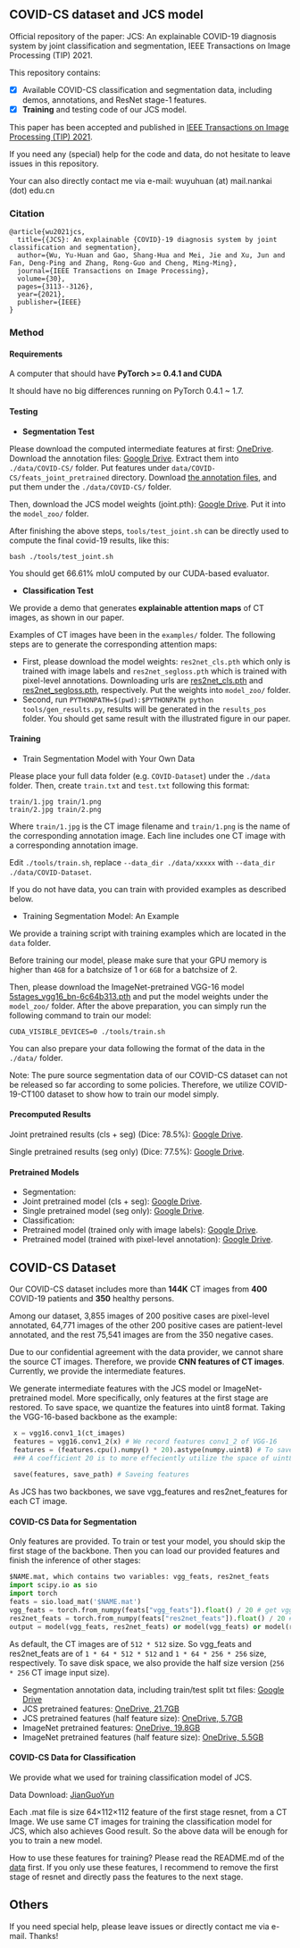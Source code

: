## COVID-CS dataset and JCS model
Official repository of the paper: JCS: An explainable COVID-19 diagnosis system by joint classification and segmentation,
IEEE Transactions on Image Processing (TIP) 2021.

This repository contains:

- [x] Available COVID-CS classification and segmentation data, including demos, annotations, and ResNet stage-1 features.
- [x] **Training** and testing code of our JCS model.

This paper has been accepted and published in [IEEE Transactions on Image Processing (TIP) 2021](https://ieeexplore.ieee.org/document/9357961).


If you need any (special) help for the code and data, do not hesitate to leave issues in this repository.

Your can also directly contact me via e-mail: wuyuhuan (at) mail.nankai (dot) edu.cn

### Citation

```
@article{wu2021jcs,
  title={{JCS}: An explainable {COVID}-19 diagnosis system by joint classification and segmentation},
  author={Wu, Yu-Huan and Gao, Shang-Hua and Mei, Jie and Xu, Jun and Fan, Deng-Ping and Zhang, Rong-Guo and Cheng, Ming-Ming},
  journal={IEEE Transactions on Image Processing},
  volume={30},
  pages={3113--3126},
  year={2021},
  publisher={IEEE}
}
```


### Method

#### Requirements

A computer that should have **PyTorch >= 0.4.1 and CUDA**

It should have no big differences running on PyTorch 0.4.1 ~ 1.7.

#### Testing

* **Segmentation Test**

Please download the computed intermediate features at first: [OneDrive](https://mailnankaieducn-my.sharepoint.com/:u:/g/personal/wuyuhuan_mail_nankai_edu_cn/EfiCUqJ0oABAjQs5aHC-IScBmTIIaur_qV8Ldt2366JXPA?e=tvFhDV). Download the annotation files: [Google Drive](https://drive.google.com/file/d/1U489DgHNqlwLJ9VZa6qssf65SV9F45jc/view?usp=sharing).
Extract them into `./data/COVID-CS/` folder. Put features under `data/COVID-CS/feats_joint_pretrained` directory.
Download [the annotation files](https://drive.google.com/file/d/1U489DgHNqlwLJ9VZa6qssf65SV9F45jc/view?usp=sharing), and put them under the `./data/COVID-CS/` folder.

Then, download the JCS model weights (joint.pth): [Google Drive](https://drive.google.com/file/d/1V1EKXL4gFAH6ZtFRcmUv9-aI0sc5e9Ga/view). Put it into the `model_zoo/` folder.

After finishing the above steps, `tools/test_joint.sh` can be directly used to compute the final covid-19 results, like this:

```
bash ./tools/test_joint.sh
```

You should get 66.61% mIoU computed by our CUDA-based evaluator. 

* **Classification Test**

We provide a demo that generates **explainable attention maps** of CT images, as shown in our paper.

Examples of CT images have been in the `examples/` folder. The following steps are to generate the corresponding attention maps:

* First, please download the model weights:  `res2net_cls.pth` which only is trained with image labels and `res2net_segloss.pth` which is trained with pixel-level annotations. 
Downloading urls are  [res2net_cls.pth](https://drive.google.com/file/d/1rhLLZoeCBYQ7XWpEppywdL3mODlsJn9k/view?usp=sharing) and [res2net_segloss.pth](https://drive.google.com/file/d/1B431SuffibX9tBueSeVVoOL9TThmvjIz/view?usp=sharing), respectively. Put the weights into `model_zoo/` folder.
* Second, run `PYTHONPATH=$(pwd):$PYTHONPATH python tools/gen_results.py`, results will be generated in the `results_pos` folder. You should get same result with the illustrated figure in our paper.

#### Training

* Train Segmentation Model with Your Own Data

Please place your full data folder (e.g. `COVID-Dataset`) under the `./data` folder.
Then, create `train.txt` and `test.txt` following this format:

````
train/1.jpg train/1.png 
train/2.jpg train/2.png 
````

Where `train/1.jpg` is the CT image filename and `train/1.png` is the name of the corresponding annotation image.
Each line includes one CT image with a corresponding annotation image.

Edit `./tools/train.sh`, replace `--data_dir ./data/xxxxx` with `--data_dir ./data/COVID-Dataset`.

If you do not have data, you can train with provided examples as described below.

* Training Segmentation Model: An Example

We provide a training script with training examples which are located in the `data` folder.

Before training our model, please make sure that your GPU memory is higher than `4GB` for a batchsize of 1 or `6GB` for a batchsize of 2.

Then, please download the ImageNet-pretrained VGG-16 model [5stages_vgg16_bn-6c64b313.pth](https://drive.google.com/file/d/1zgO9vMCDpj2J50EExa28S3nWDNGQe5WC/view?usp=sharing) and put the model weights under the `model_zoo/` folder.
After the above preparation, you can simply run the following command to train our model: 

`CUDA_VISIBLE_DEVICES=0 ./tools/train.sh`

You can also prepare your data following the format of the data in the `./data/` folder. 

Note: The pure source segmentation data of our COVID-CS dataset can not be released so far according to some policies. Therefore, we utilize COVID-19-CT100 dataset to show how to train our model simply.


#### Precomputed Results

Joint pretrained results (cls + seg) (Dice: 78.5%): [Google Drive](https://drive.google.com/file/d/1ISi9LeFNyBOxKbtKTg2QCcOKX3dbkdNS/view).

Single pretrained results (seg only) (Dice: 77.5%): [Google Drive](https://drive.google.com/file/d/1r3-OL2veeRrBCyoVJ7JcSzY2atQAVu4Z/view).

#### Pretrained Models

* Segmentation:
* Joint pretrained model (cls + seg): [Google Drive](https://drive.google.com/file/d/1V1EKXL4gFAH6ZtFRcmUv9-aI0sc5e9Ga/view).
* Single pretrained model (seg only): [Google Drive](https://drive.google.com/file/d/1iXD9n1LSR7_pyyU8xQd0kZVn0IAat3Aq/view).
* Classification:
* Pretrained model (trained only with image labels): [Google Drive](https://drive.google.com/file/d/1rhLLZoeCBYQ7XWpEppywdL3mODlsJn9k/view?usp=sharing).
* Pretrained model (trained with pixel-level annotation): [Google Drive](https://drive.google.com/file/d/1B431SuffibX9tBueSeVVoOL9TThmvjIz/view?usp=sharing).

## COVID-CS Dataset

Our COVID-CS dataset includes more than **144K** CT images from **400** COVID-19 patients and **350** healthy persons.

Among our dataset, 3,855 images of 200 positive cases are pixel-level annotated, 64,771 images of the other 200 positive cases are patient-level annotated, and the rest 75,541 images are from the 350 negative cases.


Due to our confidential agreement with the data provider, we cannot share the source CT images. 
Therefore, we provide **CNN features of CT images**. Currently, we provide the intermediate features.

We generate intermediate features with the JCS model or ImageNet-pretrained model.
More specifically, only features at the first stage are restored.
To save space, we quantize the features into uint8 format.
Taking the VGG-16-based backbone as the example:

```python
 x = vgg16.conv1_1(ct_images)
 features = vgg16.conv1_2(x) # We record features conv1_2 of VGG-16
 features = (features.cpu().numpy() * 20).astype(numpy.uint8) # To save space, we save features as the uint8 format.
 ### A coefficient 20 is to more effeciently utilize the space of uint8 variables
 
 save(features, save_path) # Saveing features
```

As JCS has two backbones, we save vgg_features and res2net_features for each CT image.

#### COVID-CS Data for Segmentation

Only features are provided. To train or test your model, you should skip the first stage of the backbone.
Then you can load our provided features and finish the inference of other stages:

```python
$NAME.mat, which contains two variables: vgg_feats, res2net_feats
import scipy.io as sio
import torch
feats = sio.load_mat('$NAME.mat')
vgg_feats = torch.from_numpy(feats["vgg_feats"]).float() / 20 # get vgg_feats conv1_2 (of VGG-16)
res2net_feats = torch.from_numpy(feats["res2net_feats"]).float() / 20 # get res2net_feats conv1 (of Res2Net-101-v1b)
output = model(vgg_feats, res2net_feats) or model(vgg_feats) or model(res2net_feats) # model inference
```

As default, the CT images are of `512 * 512` size. So vgg_feats and res2net_feats are of `1 * 64 * 512 * 512` and `1 * 64 * 256 * 256` size, respectively. To save disk space, we also provide the half size version (`256 * 256` CT image input size).

* Segmentation annotation data, including train/test split txt files: [Google Drive](https://drive.google.com/file/d/1U489DgHNqlwLJ9VZa6qssf65SV9F45jc/view?usp=sharing)
* JCS pretrained features: [OneDrive, 21.7GB](https://mailnankaieducn-my.sharepoint.com/:u:/g/personal/wuyuhuan_mail_nankai_edu_cn/EfiCUqJ0oABAjQs5aHC-IScBmTIIaur_qV8Ldt2366JXPA?e=tvFhDV)
* JCS pretrained features (half feature size): [OneDrive, 5.7GB](https://mailnankaieducn-my.sharepoint.com/:u:/g/personal/wuyuhuan_mail_nankai_edu_cn/EXjDhKvCRdZKjutnjSujHWcB6Fkjx329ZJI6wesnQ07Tog?e=GNkXZf)
* ImageNet pretrained features: [OneDrive, 19.8GB](https://mailnankaieducn-my.sharepoint.com/:u:/g/personal/wuyuhuan_mail_nankai_edu_cn/EY01kub68GJPmzJmht97EaYBvX03anlgGgIJSeSAtitSWw?e=U0Totb)
* ImageNet pretrained features (half feature size): [OneDrive, 5.5GB](https://mailnankaieducn-my.sharepoint.com/:u:/g/personal/wuyuhuan_mail_nankai_edu_cn/Ebux1iLP1rxPvQTD66Ssi0ABg3bJYae9gGZc2q-j7gmB-A?e=irzXFy)

#### COVID-CS Data for Classification

We provide what we used for training classification model of JCS. 

Data Download: [JianGuoYun](https://www.jianguoyun.com/p/Dcgg9owQm-qfCRiZkp0E)

Each .mat file is size 64×112×112 feature of the first stage resnet, from a CT Image. We use same CT images for training the classification model for JCS, which also achieves Good result. So the above data will be enough for you to train a new model. 

How to use these features for training?
Please read the README.md of the [data](https://www.jianguoyun.com/p/Dcgg9owQm-qfCRiZkp0E) first.
If you only use these features, I recommend to remove the first stage of resnet and directly pass the features to the next stage.

## Others

If you need special help, please leave issues or directly contact me via e-mail. Thanks!
